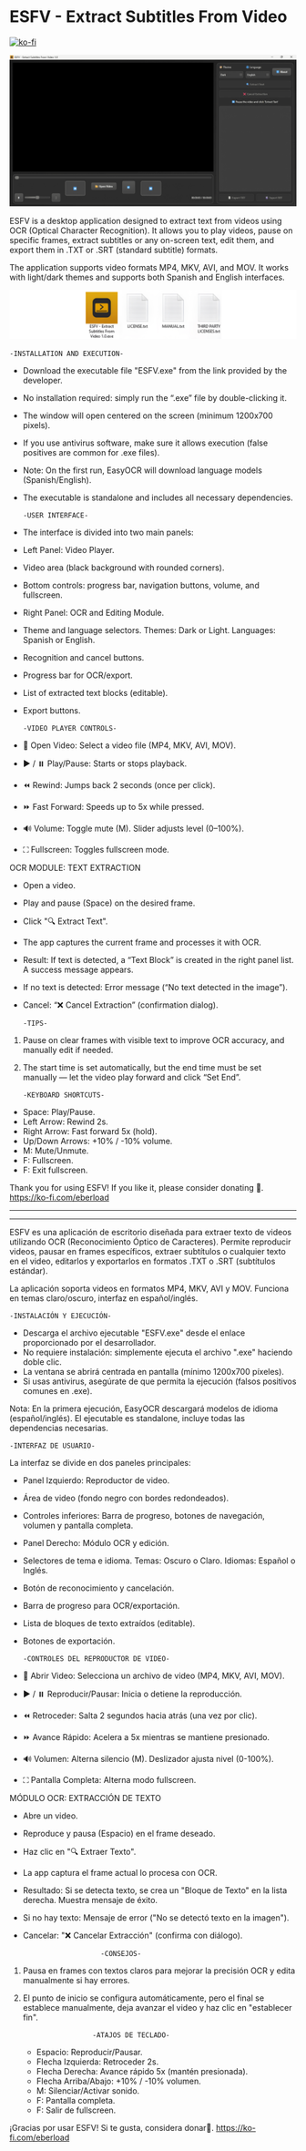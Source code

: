 # ESFV - Extract Subtitles From Video

[![ko-fi](https://ko-fi.com/img/githubbutton_sm.svg)](https://ko-fi.com/J3J31N82KX)

![alt text](ESFV_1.0.0.png "1.0.0 version in Windows")

ESFV is a desktop application designed to extract text from videos using OCR (Optical Character Recognition).
It allows you to play videos, pause on specific frames, extract subtitles or any on-screen text,
edit them, and export them in .TXT or .SRT (standard subtitle) formats.

The application supports video formats MP4, MKV, AVI, and MOV.
It works with light/dark themes and supports both Spanish and English interfaces.

![alt text](https://github.com/Eberload/ESFV-Extract_Subtitles_From_Video/blob/5f404b7955e61fd6674e4a47bb19ec330014575b/Screenshots/ESFV_I_E.jpg "1.0.0 version in Windows")

    -INSTALLATION AND EXECUTION-  

  - Download the executable file "ESFV.exe" from the link provided by the developer.
  - No installation required: simply run the “.exe” file by double-clicking it.
  - The window will open centered on the screen (minimum 1200x700 pixels).
  - If you use antivirus software, make sure it allows execution (false positives are common for .exe files).
  - Note: On the first run, EasyOCR will download language models (Spanish/English).
  - The executable is standalone and includes all necessary dependencies.

        -USER INTERFACE-  

  - The interface is divided into two main panels:
  - Left Panel: Video Player.
  - Video area (black background with rounded corners).
  - Bottom controls: progress bar, navigation buttons, volume, and fullscreen.
  - Right Panel: OCR and Editing Module.
  - Theme and language selectors. Themes: Dark or Light. Languages: Spanish or English.
  - Recognition and cancel buttons.
  - Progress bar for OCR/export.
  - List of extracted text blocks (editable).
  - Export buttons.

        -VIDEO PLAYER CONTROLS-  

  - 📁 Open Video: Select a video file (MP4, MKV, AVI, MOV).
  - ▶️ / ⏸️ Play/Pause: Starts or stops playback.
  - ⏪ Rewind: Jumps back 2 seconds (once per click).
  - ⏩ Fast Forward: Speeds up to 5x while pressed.
  - 🔊 Volume: Toggle mute (M). Slider adjusts level (0–100%).
  - ⛶ Fullscreen: Toggles fullscreen mode.

OCR MODULE: TEXT EXTRACTION
  - Open a video.
  - Play and pause (Space) on the desired frame.
  - Click "🔍 Extract Text".
  - The app captures the current frame and processes it with OCR.
  - Result: If text is detected, a “Text Block” is created in the right panel list. A success message appears.
  - If no text is detected: Error message (“No text detected in the image”).
  - Cancel: “❌ Cancel Extraction” (confirmation dialog).
    
        -TIPS-  

1. Pause on clear frames with visible text to improve OCR accuracy, and manually edit if needed.
2. The start time is set automatically, but the end time must be set manually — let the video play forward and click “Set End”.

       -KEYBOARD SHORTCUTS-  
                    
- Space: Play/Pause.
- Left Arrow: Rewind 2s.
- Right Arrow: Fast forward 5x (hold).
- Up/Down Arrows: +10% / -10% volume.
- M: Mute/Unmute.
- F: Fullscreen.
- F: Exit fullscreen.

Thank you for using ESFV! If you like it, please consider donating 🖤.
https://ko-fi.com/eberload

-------------------------------------------------------------------------------------------
-------------------------------------------------------------------------------------------

ESFV es una aplicación de escritorio diseñada para extraer texto de videos
utilizando OCR (Reconocimiento Óptico de Caracteres).
Permite reproducir videos, pausar en frames específicos, extraer subtítulos o cualquier texto en el video,
editarlos y exportarlos en formatos .TXT o .SRT (subtítulos estándar).

La aplicación soporta videos en formatos MP4, MKV, AVI y MOV.
Funciona en temas claro/oscuro, interfaz en español/inglés.

    -INSTALACIÓN Y EJECUCIÓN-

  - Descarga el archivo ejecutable "ESFV.exe" desde el enlace proporcionado por el desarrollador.
  - No requiere instalación: simplemente ejecuta el archivo ".exe" haciendo doble clic.
  - La ventana se abrirá centrada en pantalla (mínimo 1200x700 píxeles).
  - Si usas antivirus, asegúrate de que permita la ejecución (falsos positivos comunes en .exe).

Nota: En la primera ejecución, EasyOCR descargará modelos de idioma (español/inglés).
El ejecutable es standalone, incluye todas las dependencias necesarias.

    -INTERFAZ DE USUARIO-

La interfaz se divide en dos paneles principales:

  - Panel Izquierdo: Reproductor de video.
  - Área de video (fondo negro con bordes redondeados).
  - Controles inferiores: Barra de progreso, botones de navegación, volumen y pantalla completa.
  - Panel Derecho: Módulo OCR y edición.
  - Selectores de tema e idioma. Temas: Oscuro o Claro. Idiomas: Español o Inglés. 
  - Botón de reconocimiento y cancelación.
  - Barra de progreso para OCR/exportación.
  - Lista de bloques de texto extraídos (editable).
  - Botones de exportación. 

        -CONTROLES DEL REPRODUCTOR DE VIDEO-

   - 📁 Abrir Video: Selecciona un archivo de video (MP4, MKV, AVI, MOV).
   - ▶️ / ⏸️ Reproducir/Pausar: Inicia o detiene la reproducción.
   - ⏪ Retroceder: Salta 2 segundos hacia atrás (una vez por clic).
   - ⏩ Avance Rápido: Acelera a 5x mientras se mantiene presionado.
   - 🔊 Volumen: Alterna silencio (M). Deslizador ajusta nivel (0-100%).
   - ⛶ Pantalla Completa: Alterna modo fullscreen.

MÓDULO OCR: EXTRACCIÓN DE TEXTO
   - Abre un video.
   - Reproduce y pausa (Espacio) en el frame deseado. 
   - Haz clic en "🔍 Extraer Texto".
   - La app captura el frame actual lo procesa con OCR.
   - Resultado: Si se detecta texto, se crea un "Bloque de Texto" en la lista derecha. Muestra mensaje de éxito.
   - Si no hay texto: Mensaje de error ("No se detectó texto en la imagen").
   - Cancelar: "❌ Cancelar Extracción" (confirma con diálogo).

                            -CONSEJOS-

1. Pausa en frames con textos claros para mejorar la precisión OCR y edita manualmente si hay errores.
2. El punto de inicio se configura automáticamente,
pero el final se establece manualmente, deja avanzar el video y haz clic en "establecer fin".

                        -ATAJOS DE TECLADO-

   - Espacio: Reproducir/Pausar.
   - Flecha Izquierda: Retroceder 2s.
   - Flecha Derecha: Avance rápido 5x (mantén presionada).
   - Flecha Arriba/Abajo: +10% / -10% volumen.
   - M: Silenciar/Activar sonido.
   - F: Pantalla completa.
   - F: Salir de fullscreen.

¡Gracias por usar ESFV! Si te gusta, considera donar🖤.
 https://ko-fi.com/eberload
